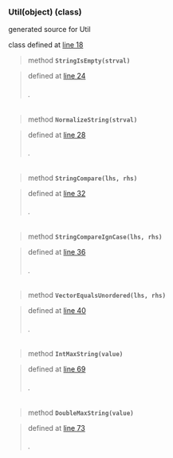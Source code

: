 ### Util(object) (class) ###

generated source for Util

class defined at [line 18](http://code.google.com/p/ibpy/source/browse/trunk/ib/ext/Util.py#18)

> method **`StringIsEmpty(strval)`**

> defined at [line 24](http://code.google.com/p/ibpy/source/browse/trunk/ib/ext/Util.py#24)
> ###### . ######

> method **`NormalizeString(strval)`**

> defined at [line 28](http://code.google.com/p/ibpy/source/browse/trunk/ib/ext/Util.py#28)
> ###### . ######

> method **`StringCompare(lhs, rhs)`**

> defined at [line 32](http://code.google.com/p/ibpy/source/browse/trunk/ib/ext/Util.py#32)
> ###### . ######

> method **`StringCompareIgnCase(lhs, rhs)`**

> defined at [line 36](http://code.google.com/p/ibpy/source/browse/trunk/ib/ext/Util.py#36)
> ###### . ######

> method **`VectorEqualsUnordered(lhs, rhs)`**

> defined at [line 40](http://code.google.com/p/ibpy/source/browse/trunk/ib/ext/Util.py#40)
> ###### . ######

> method **`IntMaxString(value)`**

> defined at [line 69](http://code.google.com/p/ibpy/source/browse/trunk/ib/ext/Util.py#69)
> ###### . ######

> method **`DoubleMaxString(value)`**

> defined at [line 73](http://code.google.com/p/ibpy/source/browse/trunk/ib/ext/Util.py#73)
> ###### . ######

